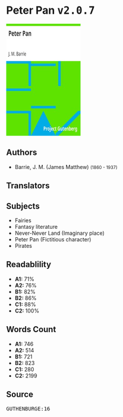 # Peter Pan <kbd>v2.0.7</kbd>

![](./cover.medium.jpg "")

## Authors


 - Barrie, J. M. (James Matthew) <small>(1860 - 1937)</small>

## Translators



## Subjects


 - Fairies
 - Fantasy literature
 - Never-Never Land (Imaginary place)
 - Peter Pan (Fictitious character)
 - Pirates

## Readablility


 - **A1:** 71%
 - **A2:** 76%
 - **B1:** 82%
 - **B2:** 86%
 - **C1:** 88%
 - **C2:** 100%

## Words Count


 - **A1:** 746
 - **A2:** 514
 - **B1:** 721
 - **B2:** 823
 - **C1:** 280
 - **C2:** 2199

## Source


<kbd>GUTHENBURGE:16</kbd>
